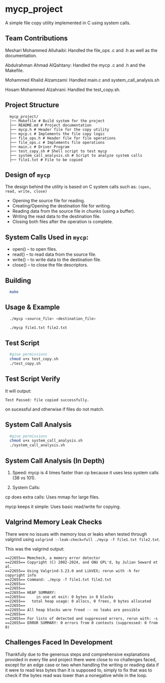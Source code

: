# mycp_project

A simple file copy utility implemented in C using system calls.

## Team Contributions
Meshari Mohammed Alluhaibi: Handled the file_ops .c and .h as well as the documentation.

Abdulrahman Ahmad AlQahtany: Handled the mycp .c and .h and the Makefile.

Mohammed Khalid Alzamzami: Handled main.c and system_call_analysis.sh

Hosam Mohammed Alzahrani: Handled the test_copy.sh.

## Project Structure

```
  mycp_project/
  |── Makefile # Build system for the project
  ├── README.md # Project documentation
  ├── mycp.h # Header file for the copy utility
  ├── mycp.c # Implements the file copy logic
  ├── file_ops.h # Header file for file operations
  ├── file_ops.c # Implements file operations
  ├── main.c # Driver Program
  ├── test_copy.sh # Shell script to test mycp
  ├── system_call_analysis.sh # Script to analyze system calls
  ├── file1.txt # File to be copied
```
## Design of ```mycp```
The design behind the utility is based on C system calls such as: ```(open, read, write, close)```
- Opening the source file for reading.
- Creating/Opening the destination file for writing.
- Reading data from the source file in chunks (using a buffer).
- Writing the read data to the destination file.
- Closing both files after the operation is complete.

## System Calls Used in ```mycp```:

- open() – to open files.
- read() – to read data from the source file.
- write() – to write data to the destination file.
- close() – to close the file descriptors.

## Building

```sh
  make
```

## Usage & Example

```sh
  ./mycp <source_file> <destination_file>

  ./mycp file1.txt file2.txt
```

## Test Script
```sh
  #give permissions
  chmod u+x test_copy.sh
  ./test_copy.sh
```

## Test Script Verify
It will output:

```Test Passed: file copied successfully.``` 

on sucessful and otherwise if files do not match.

## System Call Analysis
```sh
  #give permissions
  chmod u+x system_call_analysis.sh
  ./system_call_analysis.sh
```

## System Call Analysis (In Depth)
1. Speed:
mycp is 4 times faster than cp because it uses less system calls (38 vs 101).

2. System Calls:

  cp does extra calls: Uses mmap for large files.

  mycp keeps it simple: Uses basic read/write for copying.

## Valgrind Memory Leak Checks
There were no issues with memory loss or leaks when tested through valgrind using ```valgrind --leak-check=full ./mycp -f
file1.txt file2.txt```.

This was the valgrind output:
```
==22655== Memcheck, a memory error detector
==22655== Copyright (C) 2002-2024, and GNU GPL'd, by Julian Seward et al.
==22655== Using Valgrind-3.23.0 and LibVEX; rerun with -h for copyright info
==22655== Command: ./mycp -f file1.txt file2.txt
==22655== 
==22655== 
==22655== HEAP SUMMARY:
==22655==     in use at exit: 0 bytes in 0 blocks
==22655==   total heap usage: 0 allocs, 0 frees, 0 bytes allocated
==22655== 
==22655== All heap blocks were freed -- no leaks are possible
==22655== 
==22655== For lists of detected and suppressed errors, rerun with: -s
==22655== ERROR SUMMARY: 0 errors from 0 contexts (suppressed: 0 from 0)
```

## Challenges Faced In Development
Thankfully due to the generous steps and comprehensive explanations provided in every file and project there were close to no challenges faced, except for an edge case or two when handling the writing or reading data if it were to read less bytes than it is supposed to, simply to fix that was to check if the bytes read was lower than a nonegative while in the loop.
